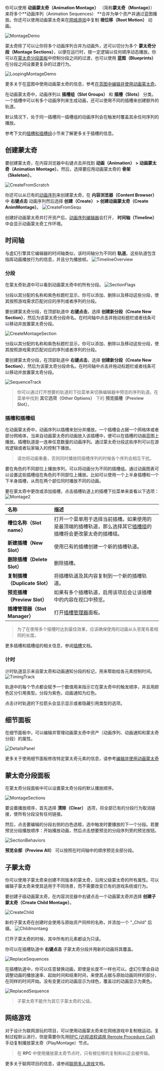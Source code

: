 
你可以使用 **动画蒙太奇（Animation Montage）** （简称**蒙太奇（Montage）**） 来将多个**动画序列（Animation Sequences） **合并为单个资产并通过蓝图播放。你还可以使用动画蒙太奇来在[网络游戏](https://docs.unrealengine.com/5.3/zh-CN/animation-montage-in-unreal-engine)中复制 **根位移（Root Motion）** 动画。

![MontageDemo](Image/物体和角色动画制作/骨架网格体动画系统/动画资产和功能/动画蒙太奇/MontageDemo.gif)

蒙太奇除了可以让你将多个动画序列合并为动画外，还可以切分为多个 **蒙太奇分段（Montage Sections）**，以便在运行时，按一定逻辑以任何顺序动态播放。你可以在[蒙太奇分段面板](https://docs.unrealengine.com/5.3/zh-CN/animation-montage-in-unreal-engine)中控制分段之间的过渡，也可以使用 **蓝图（Blueprints）** 在分段之间设置更复杂的过渡行为。

![LoopingMontageDemo](Image/物体和角色动画制作/骨架网格体动画系统/动画资产和功能/动画蒙太奇/LoopingMontageDemo.gif)

更多关于在蓝图中使用动画蒙太奇的信息，参考[在蓝图中编辑并使用动画蒙太奇](https://docs.unrealengine.com/5.3/zh-CN/animation-montage-editor-in-unreal-engine)。

在动画蒙太奇中，动画序列以 **插槽组（Slot Groups）** 和 **插槽（Slots）** 分类。一个插槽中可以有多个动画序列来生成动画，还可以使用不同的插槽来创建额外的轨道。

默认情况下，处于同一插槽同一插槽组的动画序列会在触发时覆盖其余任何序列的播放。

参考下文的[插槽和插槽组](https://docs.unrealengine.com/5.3/zh-CN/animation-montage-in-unreal-engine)小节来了解更多关于插槽的信息。

## 创建蒙太奇

要创建蒙太奇，在内容浏览器中右键点击并找到 **动画（Animation） > 动画蒙太奇（Animation Montage）**。然后，选择要应用动画蒙太奇的 **骨架（Skeleton）**。

![CreateFromScratch](Image/物体和角色动画制作/骨架网格体动画系统/动画资产和功能/动画蒙太奇/CreateFromScratch.png)

你还可以从已有的[动画序列](https://docs.unrealengine.com/5.3/zh-CN/animation-sequences-in-unreal-engine)来创建蒙太奇，在 **内容浏览器（Content Browser）** 中 **右键点击** 动画序列然后选择 **创建（Create） > 创建动画蒙太奇（Create AnimMontage）**。
![CreateFromSequ](Image/物体和角色动画制作/骨架网格体动画系统/动画资产和功能/动画蒙太奇/CreateFromSequ.png)

创建好动画蒙太奇并打开资产后，[动画序列编辑器](https://docs.unrealengine.com/5.3/zh-CN/animation-sequence-editor-in-unreal-engine)会打开， **时间轴（Timeline）** 中会显示动画蒙太奇工作环境。

## 时间轴

与虚幻引擎其它编辑器的时间轴类似，该时间轴分为不同的 **轨道**。这些轨道包含指挥动画播放行为的信息，并且分为播放帧。
![TimelineOverview](Image/物体和角色动画制作/骨架网格体动画系统/动画资产和功能/动画蒙太奇/TimelineOverview.png)

### 分段

在蒙太奇轨道中可以看到动画蒙太奇中的所有分段。
![SectionFlags](Image/物体和角色动画制作/骨架网格体动画系统/动画资产和功能/动画蒙太奇/SectionFlags.png)

分段以其分配的名称和紫色标题栏显示，你可以添加、删除以及移动这些分段，使其按照游戏需求匹配对应的序列或者序列的分段。

要创建蒙太奇分段，在顶部轨道中 **右键点击**，选择 **创建新分段（Create New Section）**，然后为该蒙太奇分段命名。在时间轴中点击并拖动标题栏或者线条可以移动并放置蒙太奇分段。

![CreateMontageSection](Image/物体和角色动画制作/骨架网格体动画系统/动画资产和功能/动画蒙太奇/CreateMontageSection.gif)

分段以其分配的名称和紫色标题栏显示，你可以添加、删除以及移动这些分段，使其按照游戏需求匹配对应的序列或者序列的分段。

要创建蒙太奇分段，在顶部轨道中 **右键点击**，选择 **创建新分段（Create New Section）**，然后为该蒙太奇分段命名。在时间轴中点击并拖动标题栏或者线条可以移动并放置蒙太奇分段。

![SequenceTrack](Image/物体和角色动画制作/骨架网格体动画系统/动画资产和功能/动画蒙太奇/SequenceTrack.png)

> 你可以通过打开想要的轨道的下拉菜单来切换编辑器中预览的序列轨道。在菜单中找到 **其它选项（Other Options）** 下的 **预览插槽（Preview Slot）**。

### 插槽和插槽组

在动画蒙太奇中，动画序列以插槽来划分并播放。一个插槽会占据一个网格体或者部分网格体，当来自动画蒙太奇的动画放入该插槽中，便可以在插槽的动画蓝图上播放。插槽轨道是一连串任意数量的动画序列。通过蒙太奇分段这些序列可以在游戏逻辑或者玩家输入的控制下播放。

> 请勿将动画重叠，否则同时播放同插槽序列的时候各个序列会相互干扰。

要在角色的不同部位上播放序列，可以将动画分为不同的插槽组。通过动画图表可以设置这些插槽组在角色的不同部位上播放。比如可以使用一个上半身插槽和一个下半身插槽，从而在两个部位同时播放不同的动画。

要在蒙太奇中更改或添加插槽，点击插槽轨道上的插槽下拉菜单来查看以下选项：
![Montage2](Image/物体和角色动画制作/骨架网格体动画系统/动画资产和功能/动画蒙太奇/Montage2.png)

| 名称                           | 描述                                                         |
| :----------------------------- | :----------------------------------------------------------- |
| **槽位名称（Slot name）**      | 打开一个菜单用于选择当前插槽。如果使用的是最顶端的插槽轨道，那么选择其它[插槽组](https://docs.unrealengine.com/5.3/zh-CN/animation-slots-in-unreal-engine)的插槽将会更改蒙太奇的插槽组。 |
| **新建插槽（New Slot）**       | 使用已有的插槽创建一个新的插槽轨道。                         |
| **删除插槽（Delete Slot）**    | 删除插槽。                                                   |
| **复制插槽（Duplicate Slot）** | 将插槽轨道及其内容复制到一个新的插槽轨道。                   |
| **预览插槽（Preview Slot）**   | 如果有多个插槽轨道，启用该项后会让该插槽中的内容在视口中预览。 |
| **插槽管理器（Slot Manager）** | 打开[插槽管理器](https://docs.unrealengine.com/5.3/zh-CN/animation-slots-in-unreal-engine)面板。 |

> 为了在使用多个插槽时达到最佳效果，应该确保使用的动画从头至尾有着相同的长度。

更多插槽和插槽组的相关信息，参阅[插槽](https://docs.unrealengine.com/5.3/zh-CN/animation-slots-in-unreal-engine)文档。

### 计时

计时轨道显示来自蒙太奇和动画通知分段的标记，用来帮助给各元素控制时间。
![TimingTrack](Image/物体和角色动画制作/骨架网格体动画系统/动画资产和功能/动画蒙太奇/TimingTrack.png)

轨道中的每个节点都会赋予一个数值用来指示它在蒙太奇中的触发顺序，并且用颜色区分引用类型。分段为紫色，动画通知为红色。

点击计时轨道的下拉箭头会显示显示或者隐藏引用类型的选项。

## 细节面板

在细节面板中，可以编辑并管理动画蒙太奇中资产（动画序列、动画通知和蒙太奇分段）的属性。

![DetailsPanel](Image/物体和角色动画制作/骨架网格体动画系统/动画资产和功能/动画蒙太奇/DetailsPanel.png)

更多关于使用细节面板修改特定蒙太奇元素的信息，请参考[编辑并使用动画蒙太奇](https://docs.unrealengine.com/5.3/zh-CN/animation-montage-editor-in-unreal-engine)

## 蒙太奇分段面板

在蒙太奇分段面板中可以设置蒙太奇分段的默认播放顺序。

![MontageSections](Image/物体和角色动画制作/骨架网格体动画系统/动画资产和功能/动画蒙太奇/MontageSections.png)

要设置播放顺序，首先选择 **清除（Clear）** 选项，将全部已有的分段行为取消链接，使所有分段没有任何链接。

然后，点击要编辑的分段右侧的白色选框，选中触发时要播放的下一个分段。若要预览分段播放顺序：开始播放动画，然后点击想要预览的分段序列旁的预览按钮。

![SectionBehaviors](Image/物体和角色动画制作/骨架网格体动画系统/动画资产和功能/动画蒙太奇/SectionBehaviors.png)

**预览全部（Preview All）** 可以按照在时间轴中的顺序预览全部分段。

## 子蒙太奇

你可以使用子蒙太奇来创建不同版本的蒙太奇，沿用父级蒙太奇的所有属性。可以编辑子蒙太奇来使其适用于不同场景，而不需要改变已有的游戏系统或行为。

要创建子级动画蒙太奇，在内容浏览器中右键点击一个动画蒙太奇并选择 **创建子蒙太奇（Create Child Montage）**。

![CreateChild](Image/物体和角色动画制作/骨架网格体动画系统/动画资产和功能/动画蒙太奇/CreateChild.png)

新的子蒙太奇在创建时会使用与原始资产同样的名称，并添加一个 "_Child" 后缀。
![Childmontaeg](Image/物体和角色动画制作/骨架网格体动画系统/动画资产和功能/动画蒙太奇/Childmontaeg.png)

打开子蒙太奇的时候，其中所有的元素都设为只读。

你可以在插槽轨道中 **右键点击** 子蒙太奇分段并用新的动画将其覆盖。

![ReplaceSequences](Image/物体和角色动画制作/骨架网格体动画系统/动画资产和功能/动画蒙太奇/ReplaceSequences.png)

在插槽轨道中，你可以任意替换动画，即使是长度不一样也可以。虚幻引擎会自动调整动画的播放速率、起始时间和结束时间，来使其占据与原始动画同样的部分，在同样的时间开始。没有变更过的动画显示为绿色，覆盖过的动画显示为黄色。

![ReplacedSequence](Image/物体和角色动画制作/骨架网格体动画系统/动画资产和功能/动画蒙太奇/ReplacedSequence.png)

> 子蒙太奇不能作为其它子蒙太奇的父级。

## 网络游戏

对于设计为联网游玩的项目，可以使用动画蒙太奇来在网络游戏中复制根运动。复制过程默认进行，但是需要你先用[RPC (远程进程调用 Remote Procedure Call)](https://docs.unrealengine.com/5.3/zh-CN/rpcs-in-unreal-engine)手动复制播放蒙太奇（PlayMontage）节点。

> 在 **RPC** 中使用播放蒙太奇节点时，只有根位移的复制和纠正会被传输。

更多关于联网项目的信息，请参阅[联网多人游戏](https://docs.unrealengine.com/5.3/zh-CN/networking-and-multiplayer-in-unreal-engine)文档。